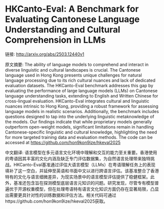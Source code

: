 # HKCanto-Eval: A Benchmark for Evaluating Cantonese Language Understanding and Cultural Comprehension in LLMs

链接: http://arxiv.org/abs/2503.12440v1

原文摘要:
The ability of language models to comprehend and interact in diverse
linguistic and cultural landscapes is crucial. The Cantonese language used in
Hong Kong presents unique challenges for natural language processing due to its
rich cultural nuances and lack of dedicated evaluation datasets. The
HKCanto-Eval benchmark addresses this gap by evaluating the performance of
large language models (LLMs) on Cantonese language understanding tasks,
extending to English and Written Chinese for cross-lingual evaluation.
HKCanto-Eval integrates cultural and linguistic nuances intrinsic to Hong Kong,
providing a robust framework for assessing language models in realistic
scenarios. Additionally, the benchmark includes questions designed to tap into
the underlying linguistic metaknowledge of the models. Our findings indicate
that while proprietary models generally outperform open-weight models,
significant limitations remain in handling Cantonese-specific linguistic and
cultural knowledge, highlighting the need for more targeted training data and
evaluation methods. The code can be accessed at
https://github.com/hon9kon9ize/hkeval2025

中文翻译:
语言模型在多元语言文化环境中理解和交互的能力至关重要。香港使用的粤语因其丰富的文化内涵及缺乏专门评估数据集，为自然语言处理带来独特挑战。HKCanto-Eval基准通过评估大语言模型（LLMs）在粤语理解任务上的表现填补了这一空白，并延伸至英语和书面中文以进行跨语言评估。该基准整合了香港特有的文化与语言细微差异，为现实场景中的语言模型评估提供了稳健框架。此外，基准还包含旨在探测模型底层语言元知识的问题。研究发现，尽管专有模型普遍优于开源权重模型，但在处理粤语特有语言文化知识方面仍存在显著局限，凸显出需要更具针对性的训练数据和评估方法。相关代码可通过https://github.com/hon9kon9ize/hkeval2025获取。

